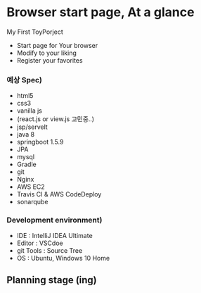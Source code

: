 # Browser start page, At a glance

My First ToyPorject
- Start page for Your browser
- Modify to your liking
- Register your favorites


### 예상 Spec)

- html5
- css3
- vanilla js
- (react.js or view.js 고민중..)
- jsp/servelt
- java 8
- springboot 1.5.9
- JPA
- mysql
- Gradle
- git
- Nginx
- AWS EC2
- Travis CI & AWS CodeDeploy
- sonarqube

### Development environment)
- IDE : IntelliJ IDEA Ultimate
- Editor : VSCdoe
- git Tools : Source Tree
- OS : Ubuntu, Windows 10 Home



## Planning stage (ing)
